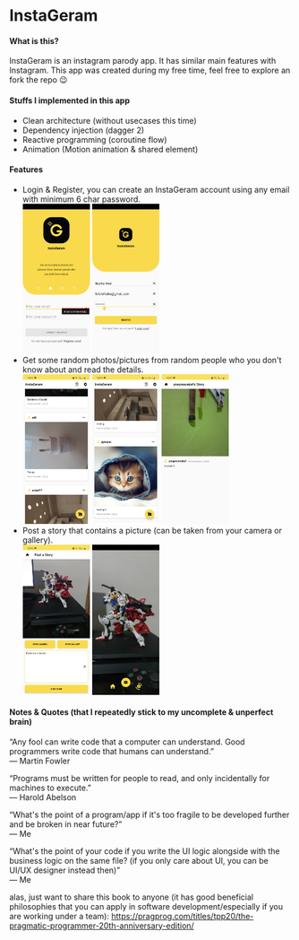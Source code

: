 # InstaGeram


#### What is this?
InstaGeram is an instagram parody app. It has similar main features with Instagram. This app was created during my free time, feel free to explore an fork the repo 😉

#### Stuffs I implemented in this app
- Clean architecture (without usecases this time)
- Dependency injection (dagger 2)
- Reactive programming (coroutine flow)
- Animation (Motion animation & shared element)

#### Features
- Login & Register, you can create an InstaGeram account using any email with minimum 6 char password.<br>
<img src="/screenshots/login.jpg" width="25%">    <img src="/screenshots/register.jpg" width="25%"><br>
- Get some random photos/pictures from random people who you don't know about and read the details.<br>
<img src="/screenshots/home.jpg" width="25%">    <img src="/screenshots/home2.jpg" width="25%">    <img src="/screenshots/story_detail.jpg" width="25%"><br>
- Post a story that contains a picture (can be taken from your camera or gallery).<br>
<img src="/screenshots/post_a_story.jpg" width="25%">    <img src="/screenshots/take_picture.jpg" width="25%"><br>

#### Notes & Quotes (that I repeatedly stick to my uncomplete & unperfect brain)

“Any fool can write code that a computer can understand. Good programmers write code that humans can understand.”<br>
― Martin Fowler 

“Programs must be written for people to read, and only incidentally for machines to execute.”<br>
― Harold Abelson

“What's the point of a program/app if it's too fragile to be developed further and be broken in near future?”<br>
― Me

“What's the point of your code if you write the UI logic alongside with the business logic on the same file? (if you only care about UI, you can be UI/UX designer instead then)”<br>
― Me

alas, just want to share this book to anyone (it has good beneficial philosophies that you can apply in software development/especially if you are working under a team): https://pragprog.com/titles/tpp20/the-pragmatic-programmer-20th-anniversary-edition/
